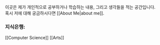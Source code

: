 이곳은 제가 개인적으로 공부하거나 학습하는 내용, 그리고 생각들을 적는 공간입니다.
혹시 저에 대해 궁금하시다면 [[About Me|about me]].
### 지식은행:
[[Computer Science]]
[[Arts]]
